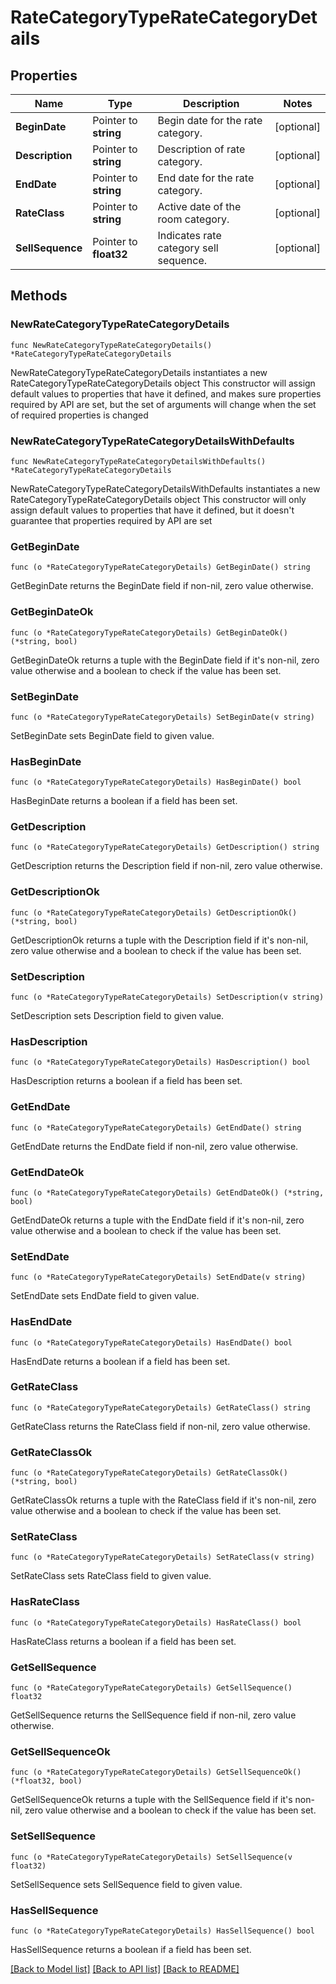 # RateCategoryTypeRateCategoryDetails

## Properties

Name | Type | Description | Notes
------------ | ------------- | ------------- | -------------
**BeginDate** | Pointer to **string** | Begin date for the rate category. | [optional] 
**Description** | Pointer to **string** | Description of rate category. | [optional] 
**EndDate** | Pointer to **string** | End date for the rate category. | [optional] 
**RateClass** | Pointer to **string** | Active date of the room category. | [optional] 
**SellSequence** | Pointer to **float32** | Indicates rate category sell sequence. | [optional] 

## Methods

### NewRateCategoryTypeRateCategoryDetails

`func NewRateCategoryTypeRateCategoryDetails() *RateCategoryTypeRateCategoryDetails`

NewRateCategoryTypeRateCategoryDetails instantiates a new RateCategoryTypeRateCategoryDetails object
This constructor will assign default values to properties that have it defined,
and makes sure properties required by API are set, but the set of arguments
will change when the set of required properties is changed

### NewRateCategoryTypeRateCategoryDetailsWithDefaults

`func NewRateCategoryTypeRateCategoryDetailsWithDefaults() *RateCategoryTypeRateCategoryDetails`

NewRateCategoryTypeRateCategoryDetailsWithDefaults instantiates a new RateCategoryTypeRateCategoryDetails object
This constructor will only assign default values to properties that have it defined,
but it doesn't guarantee that properties required by API are set

### GetBeginDate

`func (o *RateCategoryTypeRateCategoryDetails) GetBeginDate() string`

GetBeginDate returns the BeginDate field if non-nil, zero value otherwise.

### GetBeginDateOk

`func (o *RateCategoryTypeRateCategoryDetails) GetBeginDateOk() (*string, bool)`

GetBeginDateOk returns a tuple with the BeginDate field if it's non-nil, zero value otherwise
and a boolean to check if the value has been set.

### SetBeginDate

`func (o *RateCategoryTypeRateCategoryDetails) SetBeginDate(v string)`

SetBeginDate sets BeginDate field to given value.

### HasBeginDate

`func (o *RateCategoryTypeRateCategoryDetails) HasBeginDate() bool`

HasBeginDate returns a boolean if a field has been set.

### GetDescription

`func (o *RateCategoryTypeRateCategoryDetails) GetDescription() string`

GetDescription returns the Description field if non-nil, zero value otherwise.

### GetDescriptionOk

`func (o *RateCategoryTypeRateCategoryDetails) GetDescriptionOk() (*string, bool)`

GetDescriptionOk returns a tuple with the Description field if it's non-nil, zero value otherwise
and a boolean to check if the value has been set.

### SetDescription

`func (o *RateCategoryTypeRateCategoryDetails) SetDescription(v string)`

SetDescription sets Description field to given value.

### HasDescription

`func (o *RateCategoryTypeRateCategoryDetails) HasDescription() bool`

HasDescription returns a boolean if a field has been set.

### GetEndDate

`func (o *RateCategoryTypeRateCategoryDetails) GetEndDate() string`

GetEndDate returns the EndDate field if non-nil, zero value otherwise.

### GetEndDateOk

`func (o *RateCategoryTypeRateCategoryDetails) GetEndDateOk() (*string, bool)`

GetEndDateOk returns a tuple with the EndDate field if it's non-nil, zero value otherwise
and a boolean to check if the value has been set.

### SetEndDate

`func (o *RateCategoryTypeRateCategoryDetails) SetEndDate(v string)`

SetEndDate sets EndDate field to given value.

### HasEndDate

`func (o *RateCategoryTypeRateCategoryDetails) HasEndDate() bool`

HasEndDate returns a boolean if a field has been set.

### GetRateClass

`func (o *RateCategoryTypeRateCategoryDetails) GetRateClass() string`

GetRateClass returns the RateClass field if non-nil, zero value otherwise.

### GetRateClassOk

`func (o *RateCategoryTypeRateCategoryDetails) GetRateClassOk() (*string, bool)`

GetRateClassOk returns a tuple with the RateClass field if it's non-nil, zero value otherwise
and a boolean to check if the value has been set.

### SetRateClass

`func (o *RateCategoryTypeRateCategoryDetails) SetRateClass(v string)`

SetRateClass sets RateClass field to given value.

### HasRateClass

`func (o *RateCategoryTypeRateCategoryDetails) HasRateClass() bool`

HasRateClass returns a boolean if a field has been set.

### GetSellSequence

`func (o *RateCategoryTypeRateCategoryDetails) GetSellSequence() float32`

GetSellSequence returns the SellSequence field if non-nil, zero value otherwise.

### GetSellSequenceOk

`func (o *RateCategoryTypeRateCategoryDetails) GetSellSequenceOk() (*float32, bool)`

GetSellSequenceOk returns a tuple with the SellSequence field if it's non-nil, zero value otherwise
and a boolean to check if the value has been set.

### SetSellSequence

`func (o *RateCategoryTypeRateCategoryDetails) SetSellSequence(v float32)`

SetSellSequence sets SellSequence field to given value.

### HasSellSequence

`func (o *RateCategoryTypeRateCategoryDetails) HasSellSequence() bool`

HasSellSequence returns a boolean if a field has been set.


[[Back to Model list]](../README.md#documentation-for-models) [[Back to API list]](../README.md#documentation-for-api-endpoints) [[Back to README]](../README.md)



